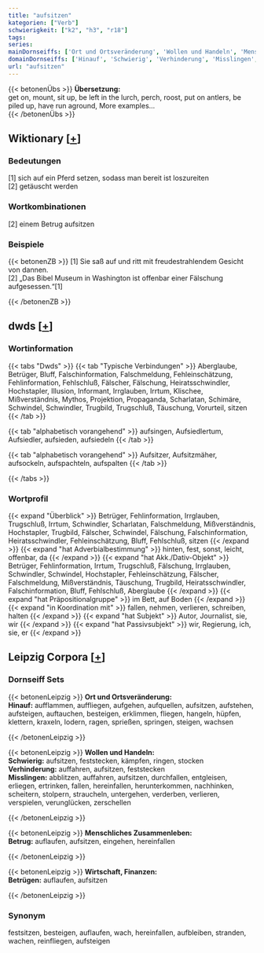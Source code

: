 ```yaml
---
title: "aufsitzen"
kategorien: ["Verb"]
schwierigkeit: ["k2", "h3", "r18"]
tags:
series:
mainDornseiffs: ['Ort und Ortsveränderung', 'Wollen und Handeln', 'Menschliches Zusammenleben', 'Wirtschaft, Finanzen']
domainDornseiffs: ['Hinauf', 'Schwierig', 'Verhinderung', 'Misslingen', 'Betrug', 'Betrügen']
url: "aufsitzen"
---
```


{{< betonenÜbs >}}
**Übersetzung:**  
get on, mount, sit up, be left in the lurch, perch, roost, put on antlers, be piled up, have run aground, More examples...  
{{< /betonenÜbs >}}

## Wiktionary [[+](https://de.wiktionary.org/wiki/aufsitzen)]

### Bedeutungen
[1] sich auf ein Pferd setzen, sodass man bereit ist loszureiten  
[2] getäuscht werden  

### Wortkombinationen
[2] einem Betrug aufsitzen  

### Beispiele
{{< betonenZB >}}
[1] Sie saß auf und ritt mit freudestrahlendem Gesicht von dannen.  
[2] „Das Bibel Museum in Washington ist offenbar einer Fälschung aufgesessen.“[1]  

{{< /betonenZB >}}


## dwds [[+](https://www.dwds.de/wb/aufsitzen)]

### Wortinformation
{{< tabs "Dwds" >}}
{{< tab "Typische Verbindungen" >}}
Aberglaube, Betrüger, Bluff, Falschinformation, Falschmeldung, Fehleinschätzung, Fehlinformation, Fehlschluß, Fälscher, Fälschung, Heiratsschwindler, Hochstapler, Illusion, Informant, Irrglauben, Irrtum, Klischee, Mißverständnis, Mythos, Projektion, Propaganda, Scharlatan, Schimäre, Schwindel, Schwindler, Trugbild, Trugschluß, Täuschung, Vorurteil, sitzen
{{< /tab >}}

{{< tab "alphabetisch vorangehend" >}}
aufsingen, Aufsiedlertum, Aufsiedler, aufsieden, aufsiedeln
{{< /tab >}}

{{< tab "alphabetisch vorangehend" >}}
Aufsitzer, Aufsitzmäher, aufsockeln, aufspachteln, aufspalten
{{< /tab >}}

{{< /tabs >}}

### Wortprofil
{{< expand "Überblick" >}} Betrüger, Fehlinformation, Irrglauben, Trugschluß, Irrtum, Schwindler, Scharlatan, Falschmeldung, Mißverständnis, Hochstapler, Trugbild, Fälscher, Schwindel, Fälschung, Falschinformation, Heiratsschwindler, Fehleinschätzung, Bluff, Fehlschluß, sitzen {{< /expand >}}
{{< expand "hat Adverbialbestimmung" >}} hinten, fest, sonst, leicht, offenbar, da {{< /expand >}}
{{< expand "hat Akk./Dativ-Objekt" >}} Betrüger, Fehlinformation, Irrtum, Trugschluß, Fälschung, Irrglauben, Schwindler, Schwindel, Hochstapler, Fehleinschätzung, Fälscher, Falschmeldung, Mißverständnis, Täuschung, Trugbild, Heiratsschwindler, Falschinformation, Bluff, Fehlschluß, Aberglaube {{< /expand >}}
{{< expand "hat Präpositionalgruppe" >}} im Bett, auf Boden {{< /expand >}}
{{< expand "in Koordination mit" >}} fallen, nehmen, verlieren, schreiben, halten {{< /expand >}}
{{< expand "hat Subjekt" >}} Autor, Journalist, sie, wir {{< /expand >}}
{{< expand "hat Passivsubjekt" >}} wir, Regierung, ich, sie, er {{< /expand >}}

## Leipzig Corpora [[+](https://corpora.uni-leipzig.de/en/res?word=aufsitzen&corpusId=deu_newscrawl-public_2018)]

### Dornseiff Sets
{{< betonenLeipzig >}}
**Ort und Ortsveränderung:**  
**Hinauf:** aufflammen, auffliegen, aufgehen, aufquellen, aufsitzen, aufstehen, aufsteigen, auftauchen, besteigen, erklimmen, fliegen, hangeln, hüpfen, klettern, kraxeln, lodern, ragen, sprießen, springen, steigen, wachsen  

{{< /betonenLeipzig >}}


{{< betonenLeipzig >}}
**Wollen und Handeln:**  
**Schwierig:** aufsitzen, feststecken, kämpfen, ringen, stocken  
**Verhinderung:** auffahren, aufsitzen, feststecken  
**Misslingen:** abblitzen, auffahren, aufsitzen, durchfallen, entgleisen, erliegen, ertrinken, fallen, hereinfallen, herunterkommen, nachhinken, scheitern, stolpern, straucheln, untergehen, verderben, verlieren, verspielen, verunglücken, zerschellen  

{{< /betonenLeipzig >}}


{{< betonenLeipzig >}}
**Menschliches Zusammenleben:**  
**Betrug:** auflaufen, aufsitzen, eingehen, hereinfallen  

{{< /betonenLeipzig >}}


{{< betonenLeipzig >}}
**Wirtschaft, Finanzen:**  
**Betrügen:** auflaufen, aufsitzen  

{{< /betonenLeipzig >}}

### Synonym
festsitzen, besteigen, auflaufen, wach, hereinfallen, aufbleiben, stranden, wachen, reinfliegen, aufsteigen

